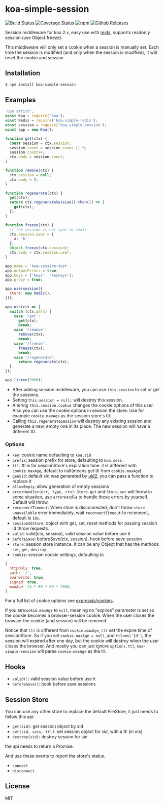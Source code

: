 # koa-simple-session

[![Build Status](https://travis-ci.org/vicanso/koa-simple-session.svg?style=flat-square)](https://travis-ci.org/vicanso/koa-simple-session)
[![Coverage Status](https://img.shields.io/coveralls/vicanso/koa-simple-session/master.svg?style=flat)](https://coveralls.io/r/vicanso/koa-simple-session?branch=master)
[![npm](http://img.shields.io/npm/v/koa-simple-session.svg?style=flat-square)](https://www.npmjs.org/package/koa-simple-session)
[![Github Releases](https://img.shields.io/npm/dm/koa-simple-session.svg?style=flat-square)](https://github.com/vicanso/koa-simple-session)

Session middleware for koa 2.x, easy use with [reids](https://github.com/vicanso/koa-simple-redis), supports readonly session (use Object.freeze).

This middleware will only set a cookie when a session is manually set. Each time the session is modified (and only when the session is modified), it will reset the cookie and session.


## Installation

```bash
$ npm install koa-simple-session
``` 

## Examples

```js
'use strict';
const Koa = require('koa');
const Redis = require('koa-simple-redis');
const session = require('koa-simple-session');
const app = new Koa();

function get(ctx) {
  const session = ctx.session;
  session.count = session.count || 0;
  session.count++;
  ctx.body = session.count;
}

function remove(ctx) {
  ctx.session = null;
  ctx.body = 0;
}

function regenerate(ctx) {
  get(ctx);
  return ctx.regenerateSession().then(() => {
    get(ctx);
  });
}

function freeze(ctx) {
  // the session is not sync to redis
  ctx.session.user = {
    a: 'b'
  };
  Object.freeze(ctx.session);
  ctx.body = ctx.session.user;
}

app.name = 'koa-session-test';
app.outputErrors = true;
app.keys = ['keys', 'keykeys'];
app.proxy = true;

app.use(session({
  store: new Redis(),
}));

app.use(ctx => {
  switch (ctx.path) {
    case '/get':
      get(ctx);
      break;
    case '/remove':
      remove(ctx);
      break;
    case '/freeze':
      freeze(ctx);
      break;
    case '/regenerate':
      return regenerate(ctx);
  }
});

app.listen(3000);
```

* After adding session middleware, you can use `this.session` to set or get the sessions.
* Setting `this.session = null;` will destroy this session.
* Altering `this.session.cookie` changes the cookie options of this user. Also you can use the cookie options in session the store. Use for example `cookie.maxAge` as the session store's ttl.
* Calling `this.regenerateSession` will destroy any existing session and generate a new, empty one in its place. The new session will have a different ID.


### Options

 * `key`: cookie name defaulting to `koa.sid`
 * `prefix`: session prefix for store, defaulting to `koa:sess:`
 * `ttl`: ttl is for sessionStore's expiration time. it is different with `cookie.maxAge`, default to null(means get ttl from `cookie.maxAge`).
 * `genSid`: default sid was generated by [uid2](https://github.com/coreh/uid2), you can pass a function to replace it
 * `allowEmpty`: allow generation of empty sessions
 * `errorHandler(err, type, ctx)`: `Store.get` and `Store.set` will throw in some situation, use `errorHandle` to handle these errors by yourself. Default will throw.
 * `reconnectTimeout`: When store is disconnected, don't throw `store unavailable` error immediately, wait `reconnectTimeout` to reconnect, default is `10s`.
 * `sessionIdStore`: object with get, set, reset methods for passing session id throw requests.
 * `valid`: valid(ctx, session), valid session value before use it
 * `beforeSave`: beforeSave(ctx, session), hook before save session
 * `store`: session store instance. It can be any Object that has the methods `set`, `get`, `destroy`
 * `cookie`: session cookie settings, defaulting to
  ```js
  {
    httpOnly: true,
    path: '/',
    overwrite: true,
    signed: true,
    maxAge: 24 * 60 * 60 * 1000,
  }
  ```
  For a full list of cookie options see [expressjs/cookies](https://github.com/expressjs/cookies#cookiesset-name--value---options--).
  
  if you set`cookie.maxAge` to `null`, meaning no "expires" parameter is set so the cookie becomes a browser-session cookie. When the user closes the browser the cookie (and session) will be removed.
  
  Notice that `ttl` is different from `cookie.maxAge`, `ttl` set the expire time of sessionStore. So if you set `cookie.maxAge = null`, and `ttl=ms('1d')`, the session will expired after one day, but the cookie will destroy when the user closes the browser.
  And mostly you can just ignore `options.ttl`, `koa-simple-session` will parse `cookie.maxAge` as the tll.

## Hooks

- `valid()`: valid session value before use it
- `beforeSave()`: hook before save sessions

## Session Store

You can use any other store to replace the default FileStore, it just needs to follow this api:

* `get(sid)`: get session object by sid
* `set(sid, sess, ttl)`: set session object for sid, with a ttl (in ms)
* `destroy(sid)`: destroy session for sid

the api needs to return a Promise.

And use these events to report the store's status.

* `connect`
* `disconnect`

## License

MIT
